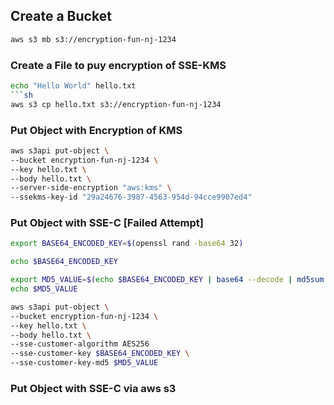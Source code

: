## Create a Bucket

```sh
aws s3 mb s3://encryption-fun-nj-1234
```

### Create a File to puy encryption of SSE-KMS

```sh
echo "Hello World" hello.txt
```sh
aws s3 cp hello.txt s3://encryption-fun-nj-1234
```

### Put Object with Encryption of KMS

```sh
aws s3api put-object \
--bucket encryption-fun-nj-1234 \
--key hello.txt \
--body hello.txt \
--server-side-encryption "aws:kms" \
--ssekms-key-id "29a24676-3987-4563-954d-94cce9907ed4"
```

### Put Object with SSE-C [Failed Attempt]

```sh
export BASE64_ENCODED_KEY=$(openssl rand -base64 32)

echo $BASE64_ENCODED_KEY

export MD5_VALUE=$(echo $BASE64_ENCODED_KEY | base64 --decode | md5sum | awk '{print $1}' | base64 -w0)
echo $MD5_VALUE

aws s3api put-object \
--bucket encryption-fun-nj-1234 \
--key hello.txt \
--body hello.txt \
--sse-customer-algorithm AES256
--sse-customer-key $BASE64_ENCODED_KEY \
--sse-customer-key-md5 $MD5_VALUE
```

### Put Object with SSE-C via aws s3 

